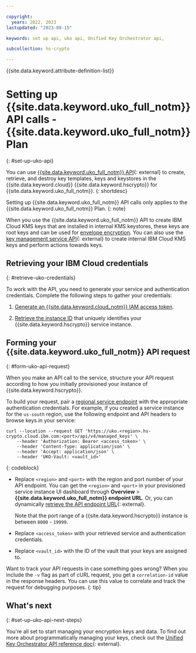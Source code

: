 ```yaml
---

copyright:
  years: 2022, 2023
lastupdated: "2023-08-15"

keywords: set up api, uko api, Unified Key Orchestrator api, 

subcollection: hs-crypto

---
```


{{site.data.keyword.attribute-definition-list}}



# Setting up {{site.data.keyword.uko_full_notm}} API calls - {{site.data.keyword.uko_full_notm}} Plan
{: #set-up-uko-api}


You can use [{{site.data.keyword.uko_full_notm}} API](/apidocs/uko){: external} to create, retrieve, and destroy key templates, keys and keystores in the {{site.data.keyword.cloud}} {{site.data.keyword.hscrypto}} for {{site.data.keyword.uko_full_notm}}.
{: shortdesc}



Setting up {{site.data.keyword.uko_full_notm}} API calls only applies to the {{site.data.keyword.uko_full_notm}} Plan.
{: note}

When you use the {{site.data.keyword.uko_full_notm}} API to create IBM Cloud KMS keys that are installed in internal KMS keystores, these keys are root keys and can be used for [envelope encryption](/docs/hs-crypto?topic=hs-crypto-envelope-encryption). You can also use the [key management service API](/apidocs/hs-crypto){: external} to create internal IBM Cloud KMS keys and perform actions towards keys.

## Retrieving your IBM Cloud credentials
{: #retrieve-uko-credentials}

To work with the API, you need to generate your service and authentication credentials. Complete the following steps to gather your credentials:

1. [Generate an {{site.data.keyword.cloud_notm}} IAM access token](/docs/hs-crypto?topic=hs-crypto-retrieve-access-token).

2. [Retrieve the instance ID](/docs/hs-crypto?topic=hs-crypto-retrieve-instance-ID) that uniquely identifies your {{site.data.keyword.hscrypto}} service instance.

## Forming your {{site.data.keyword.uko_full_notm}} API request
{: #form-uko-api-request}

When you make an API call to the service, structure your API request according to how you initially provisioned your instance of {{site.data.keyword.hscrypto}}.

To build your request, pair a [regional service endpoint](/docs/hs-crypto?topic=hs-crypto-regions) with the appropriate authentication credentials. For example, if you created a service instance for the `us-south` region, use the following endpoint and API headers to browse keys in your service:

```cURL
curl --location --request GET 'https://uko.<region>.hs-crypto.cloud.ibm.com:<port>/api/v4/managed_keys' \
    --header 'Authorization: Bearer <access_token>' \ 
    --header 'Content-Type: application/json' \
    --header 'Accept: application/json' \ 
    --header 'UKO-Vault: <vault_id>'
```
{: codeblock}

* Replace `<region>` and `<port>` with the region and port number of your API endpoint. You can get the `<region>` and `<port>` in your provisioned service instance UI dashboard through **Overview** &gt; **{{site.data.keyword.uko_full_notm}} endpoint URL**. Or, you can dynamically [retrieve the API endpoint URL](/apidocs/uko#endpoint-urls){: external}. 
    
    Note that the port range of a {{site.data.keyword.hscrypto}} instance is between `8000` - `19999`.
    
* Replace `<access_token>` with your retrieved service and authentication credentials.
* Replace `<vault_id>` with the ID of the vault that your keys are assigned to.

Want to track your API requests in case something goes wrong? When you include the `-v` flag as part of cURL request, you get a `correlation-id` value in the response headers. You can use this value to correlate and track the request for debugging purposes.
{: tip}


## What's next
{: #set-up-uko-api-next-steps}

You're all set to start managing your encryption keys and data. To find out more about programmatically managing your keys, check out the [Unified Key Orchestrator API reference doc](/apidocs/uko){: external}.

